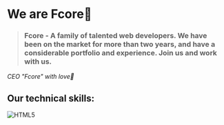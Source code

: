 # We are Fcore💙

> ### **Fcore - A family of talented web developers. We have been on the market for more than two years, and have a considerable portfolio and experience. Join us and work with us.**
_CEO "Fcore" with love💙_
> 
## Our technical skills:
![HTML5](https://img.shields.io/badge/html5-%23E34F26.svg?style=for-the-badge&logo=html5&logoColor=white)
<!--
**FcoreTeam/FcoreTeam** is a ✨ _special_ ✨ repository because its `README.md` (this file) appears on your GitHub profile.

Here are some ideas to get you started:

- 🔭 I’m currently working on ...
- 🌱 I’m currently learning ...
- 👯 I’m looking to collaborate on ...
- 🤔 I’m looking for help with ...
- 💬 Ask me about ...
- 📫 How to reach me: ...
- 😄 Pronouns: ...
- ⚡ Fun fact: ...
-->
